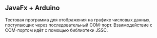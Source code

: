 ## JavaFx + Arduino
Тестовая программа для отображения на графике числовых данных,
поступающих через последовательный COM-порт.
Взаимодействие с COM-портом идёт с помощью библиотеки JSSC.